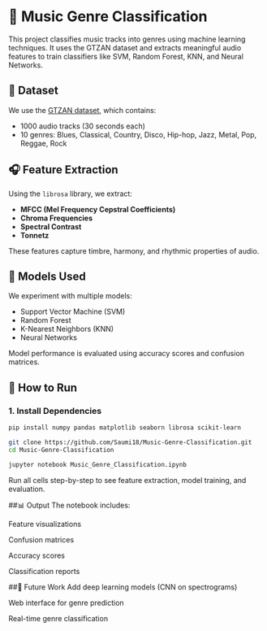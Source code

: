 # 🎵 Music Genre Classification

This project classifies music tracks into genres using machine learning techniques. It uses the GTZAN dataset and extracts meaningful audio features to train classifiers like SVM, Random Forest, KNN, and Neural Networks.

## 📁 Dataset

We use the [GTZAN dataset](http://marsyas.info/downloads/datasets.html), which contains:
- 1000 audio tracks (30 seconds each)
- 10 genres: Blues, Classical, Country, Disco, Hip-hop, Jazz, Metal, Pop, Reggae, Rock

## 🎧 Feature Extraction

Using the `librosa` library, we extract:
- **MFCC (Mel Frequency Cepstral Coefficients)**
- **Chroma Frequencies**
- **Spectral Contrast**
- **Tonnetz**

These features capture timbre, harmony, and rhythmic properties of audio.

## 🧠 Models Used

We experiment with multiple models:
- Support Vector Machine (SVM)
- Random Forest
- K-Nearest Neighbors (KNN)
- Neural Networks

Model performance is evaluated using accuracy scores and confusion matrices.

## 🚀 How to Run

### 1. Install Dependencies

```bash
pip install numpy pandas matplotlib seaborn librosa scikit-learn

git clone https://github.com/Saumi18/Music-Genre-Classification.git
cd Music-Genre-Classification

jupyter notebook Music_Genre_Classification.ipynb
```
Run all cells step-by-step to see feature extraction, model training, and evaluation.

##📊 Output
The notebook includes:

Feature visualizations

Confusion matrices

Accuracy scores

Classification reports

##🧩 Future Work
Add deep learning models (CNN on spectrograms)

Web interface for genre prediction

Real-time genre classification
